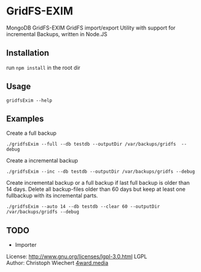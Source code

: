 # GridFS-EXIM
MongoDB GridFS-EXIM GridFS import/export Utility with support for incremental Backups, written in Node.JS

## Installation
run `npm install` in the root dir

## Usage
`gridfsExim --help`

## Examples

Create a full backup
```
./gridfsExim --full --db testdb --outputDir /var/backups/gridfs  --debug
```

Create a incremental backup
```
./gridfsExim --inc --db testdb --outputDir /var/backups/gridfs --debug
```

Create incremental backup or a full backup if last full backup is older than 14 days.
Delete all backup-files older than 60 days but keep at least one fullbackup with its incremental parts.
```
./gridfsExim --auto 14 --db testdb --clear 60 --outputDir /var/backups/gridfs --debug
```

## TODO
* Importer

License: http://www.gnu.org/licenses/lgpl-3.0.html LGPL <br>
Author: Christoph Wiechert [4ward.media](http://www.4wardmedia.de)